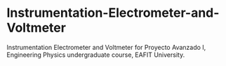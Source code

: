 # Instrumentation-Electrometer-and-Voltmeter
Instrumentation Electrometer and Voltmeter for Proyecto Avanzado I, Engineering Physics undergraduate course, EAFIT University.
